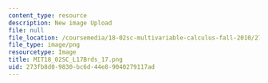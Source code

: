 ```yaml
---
content_type: resource
description: New image Upload
file: null
file_location: /coursemedia/18-02sc-multivariable-calculus-fall-2010/273fb8d09830bc6d44e89040279117ad_MIT18_02SC_L17Brds_17.png
file_type: image/png
resourcetype: Image
title: MIT18_02SC_L17Brds_17.png
uid: 273fb8d0-9830-bc6d-44e8-9040279117ad
---
```

